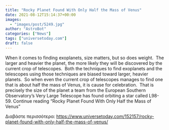 ```yaml
---
title: "Rocky Planet Found With Only Half the Mass of Venus"
date: 2021-08-12T15:14:37+00:00
images:
  - "images/post/5249.jpg"
author: "AstroBot"
categories: ["News"]
tags: ["universetoday.com"]
draft: false
---
```


When it comes to finding exoplanets, size matters, but so does weight.  The larger and heavier the planet, the more likely they will be discovered by the current crop of telescopes.  Both the techniques to find exoplanets and the telescopes using those techniques are biased toward larger, heavier planets.  So when even the current crop of telescopes manages to find one that is about half the mass of Venus, it is cause for celebration.  That is precisely the size of the planet a team from the European Southern Observatory’s Very Large Telescope has found orbiting a star called L98-59. Continue reading “Rocky Planet Found With Only Half the Mass of Venus” 

Διαβάστε περισσότερα: https://www.universetoday.com/152157/rocky-planet-found-with-only-half-the-mass-of-venus/
